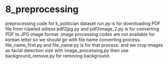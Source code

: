 # 8_preprocessing
preprocessing code for k_politician dataset
run.py is for downloading PDF file from clawled adress
pdf2jpg.py and pdf2image_2.py is for converting PDF to JPG image format.
image processing codes are not available for korean letter so we should go with file name converting process.
file_name_first.py and file_name.py is for that process.
and we crop images as facial detection size with image_processing.py
then use background_remove.py for removing background.
